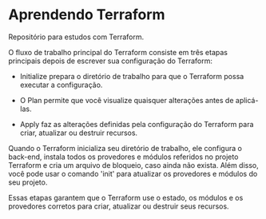 # Aprendendo Terraform
Repositório para estudos com Terraform.

O fluxo de trabalho principal do Terraform consiste em três etapas principais depois de escrever sua configuração do Terraform:

* Initialize prepara o diretório de trabalho para que o Terraform possa executar a configuração.

* O Plan permite que você visualize quaisquer alterações antes de aplicá-las.

* Apply faz as alterações definidas pela configuração do Terraform para criar, atualizar ou destruir recursos. 

Quando o Terraform inicializa seu diretório de trabalho, ele configura o back-end, instala todos os provedores e módulos referidos no projeto Terraform e cria um arquivo de bloqueio, caso ainda não exista. Além disso, você pode usar o comando 'init' para atualizar os provedores e módulos do seu projeto. 

Essas etapas garantem que o Terraform use o estado, os módulos e os provedores corretos para criar, atualizar ou destruir seus recursos.

